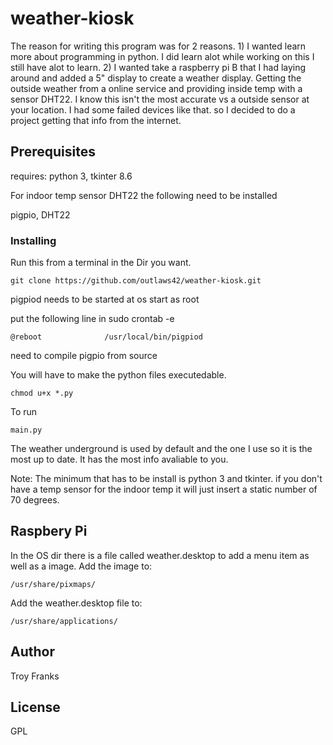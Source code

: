 # weather-kiosk

The reason for writing this program was for 2 reasons.
    1) I wanted learn more about programming in python. I did learn alot
        while working on this I still have alot to learn.
    2) I wanted take a raspberry pi B that I had laying around and added a  5"
        display to create a weather display. Getting the outside weather from a online
        service and providing inside temp with a sensor DHT22.
        I know this isn't the most accurate  vs a outside sensor at your location.
        I had some failed devices like that. so I decided to do a project
        getting that info from the internet.

## Prerequisites

requires: python 3, tkinter 8.6

For indoor temp sensor DHT22 the following need to be installed

pigpio, DHT22

### Installing

Run this from a terminal in the Dir you want.

```
git clone https://github.com/outlaws42/weather-kiosk.git

```

pigpiod needs to be started at os start as root

put the following line in sudo crontab -e

```
@reboot              /usr/local/bin/pigpiod

```

need to compile pigpio from source 


You will have to make the python files executedable.

```
chmod u+x *.py

```

To run

```
main.py

```

The weather underground is used by default and the one I use so it is the most up to date. It has the most info avaliable to you.
    
 Note: The minimum that has to be install is python 3 and tkinter. if you don't have a temp
    sensor for the indoor temp it will just insert a static number of 70 degrees.
    
## Raspbery Pi
In the OS dir there is a file called weather.desktop to add a menu item as well as a image.
Add the image to:
```
/usr/share/pixmaps/

```

Add the weather.desktop file to:
```
/usr/share/applications/

```

## Author

Troy Franks

## License

GPL
 
